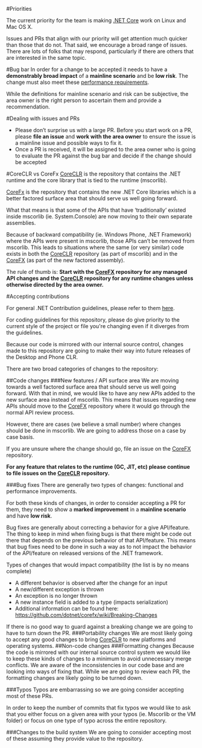 [CoreFx]: http://http://github.com/dotnet/corefx
[CoreCLR]: http://http://github.com/dotnet/coreclr
#Priorities

The current priority for the team is making [.NET Core](http://blogs.msdn.com/b/dotnet/archive/2014/12/04/introducing-net-core.aspx) work on Linux and Mac OS X.

Issues and PRs that align with our priority will get attention much quicker than those that do not. That said, we encourage a broad range of issues. There are lots of folks that may respond, particularly if there are others that are interested in the same topic.

#Bug bar
In order for a change to be accepted it needs to have a **demonstrably broad impact** of a **mainline scenario** and be **low risk**.  The change must also meet these [performance requirements](https://github.com/dotnet/coreclr/wiki/Performance).

While the definitions for mainline scenario and risk can be subjective, the area owner is the right person to ascertain them and provide a recommendation.

#Dealing with issues and PRs
-	Please don’t surprise us with a large PR. Before you start work on a PR, please **file an issue** and **work with the area owner** to ensure the issue is a mainline issue and possible ways to fix it.
-	Once a PR is received, it will be assigned to the area owner who is going to evaluate the PR against the bug bar and decide if the change should be accepted

#CoreCLR vs CoreFx
[CoreCLR][CoreCLR] is the repository that contains the .NET runtime and the core library that is tied to the runtime (mscorlib).

[CoreFx][CoreFx] is the repository that contains the new .NET Core libraries which is a better factored surface area that should serve us well going forward. 

What that means is that some of the APIs that have ‘traditionally’ existed inside mscorlib (ie. System.Console) are now moving to their own separate assemblies.

Because of backward compatibility (ie. Windows Phone, .NET Framework) where the APIs were present in mscorlib, those APIs can’t be removed from mscorlib. This leads to situations where the same (or very similar) code exists in both the [CoreCLR][CoreCLR] repository (as part of mscorlib) and in the [CoreFX][CoreFx] (as part of the new factored assembly).

The rule of thumb is: **Start with the [CoreFX][CoreFx] repository for any managed API changes and the [CoreCLR][CoreCLR] repository for any runtime changes unless otherwise directed by the area owner.** 

#Accepting contributions

For general .NET Contribution guidelines, please refer to them [here](https://github.com/dotnet/corefx/wiki/Contributing).

For coding guidelines for this repository, please do give priority to the current style of the project or file you're changing even if it diverges from the guidelines. 

Because our code is mirrored with our internal source control, changes made to this repository are going to make their  way into future releases of the Desktop and Phone CLR.

There are two broad categories of changes to the repository:

##Code changes
###New features / API surface area
We are moving towards a well factored surface area that should serve us well going forward. With that in mind, we would like to have any new APIs added to the new surface area instead of mscorlib. This means that issues regarding new APIs should move to the [CoreFX][CoreFx] repository where it would go through the normal API review process.

However, there are cases (we believe a small number) where changes should be done in mscorlib. We are going to address those on a case by case basis. 

If you are unsure where the change should go, file an issue on the [CoreFX][CoreFx] repository.

**For any feature that relates to the runtime (GC, JIT, etc) please continue to file issues on the [CoreCLR][CoreCLR] repository.**

###Bug fixes
There are generally two types of changes: functional and performance improvements.

For both these kinds of changes, in order to consider accepting a PR for them, they need to show a **marked improvement** in a **mainline scenario** and have **low risk**.

Bug fixes are generally about correcting a behavior for a give API/feature. The thing to keep in mind when fixing bugs is that there might be code out there that depends on the previous behavior of that API/feature. This means that bug fixes need to be done in such a way as to not impact the behavior of the API/feature on released versions of the .NET framework.

Types of changes that would impact compatibility (the list is by no means complete)

- A different behavior is observed after the change for an input
- A new/different exception is thrown
- An exception is no longer thrown
- A new instance field is added to a type (impacts serialization)
- Additional information can be found here: https://github.com/dotnet/corefx/wiki/Breaking-Changes 

If there is no good way to guard against a breaking change we are going to have to turn down the PR.
###Portability changes
We are most likely going to accept any good changes to bring [CoreCLR][CoreCLR] to new platforms and operating systems.
##Non-code changes
###Formatting changes
Because the code is mirrored with our internal source control system we would like to keep these kinds of changes to a minimum to avoid unnecessary merge conflicts.
We are aware of the inconsistencies in our code base and are looking into ways of fixing that. While we are going to review each PR, the formatting changes are likely going to be turned down.

###Typos
Typos are embarrassing so we are going consider accepting most of these PRs.

In order to keep the number of commits that fix typos we would like to ask that you either focus on a given area with your typos (ie. Mscorlib or the VM folder) or focus on one type of typo across the entire repository.

###Changes to the build system
We are going to consider accepting most of these assuming they provide value to the repository.